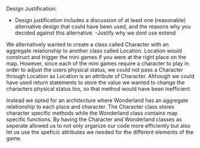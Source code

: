 Design Justification:
- Design justification includes a discussion of at least one (reasonable) alternative design that could have been used, and the reasons why you decided against this alternative.
-Justify why we dont use extend

We alternatively wanted to create a class called Character with an aggregate relationship to another class called Location. Location would construct and trigger the mini games if you were at the right place on the map. However, since each of the mini games require a character to play in order to adjust the users physical status, we could not pass a Character through Location as Location is an attribute of Character. Although we could have used return statements to store the value we wanted to change the characters physical status too, so that method would have been inefficient. 

Instead we opted for an architecture where Wonderland has an aggregate relationship to each place and character. The Character class stores character specific methods while the Wonderland class contains map specific functions. By having the Character and Wonderland classes as seperate allowed us to not only organize our code more efficiently but also let us use the speficic attributes we needed for the different elements of the game. 
